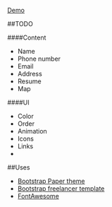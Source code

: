 
[Demo](http://preview.gwgtwg5nfeyfzuxruo2clqfhi0iicnmiwo4pya40jagzxgvi.box.codeanywhere.com/)

##TODO

####Content
* Name
* Phone number
* Email
* Address
* Resume
* Map

####UI
* Color
* Order
* Animation
* Icons
* Links
* 


##Uses
* [Bootstrap Paper theme](http://bootswatch.com/paper/)
* [Bootstrap freelancer template](http://startbootstrap.com/template-overviews/freelancer/)
* [FontAwesome](http://fontawesome.io/)
